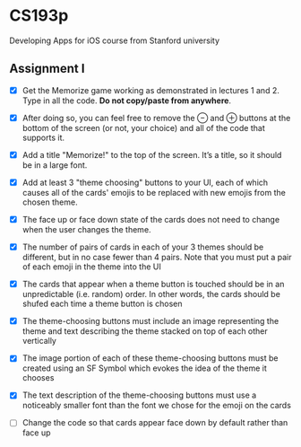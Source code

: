 # CS193p
Developing Apps for iOS course from Stanford university

## Assignment I

- [x] Get the Memorize game working as demonstrated in lectures 1 and 2. Type in all the
code. **Do not copy/paste from anywhere**.

- [x] After doing so, you can feel free to remove the ⊖ and ⊕ buttons at the bottom of the
screen (or not, your choice) and all of the code that supports it.

- [x] Add a title "Memorize!" to the top of the screen. It’s a title, so it should be in a large
font.

- [x] Add at least 3 "theme choosing" buttons to your UI, each of which causes all of the
cards' emojis to be replaced with new emojis from the chosen theme.

- [x] The face up or face down state of the cards does not need to change when the user
changes the theme.

- [x] The number of pairs of cards in each of your 3 themes should be different, but in no
case fewer than 4 pairs. Note that you must put a pair of each emoji in the theme into
the UI 

- [x] The cards that appear when a theme button is touched should be in an unpredictable
(i.e. random) order. In other words, the cards should be shufed each time a theme
button is chosen

- [x] The theme-choosing buttons must include an image representing the theme and text
describing the theme stacked on top of each other vertically

- [x] The image portion of each of these theme-choosing buttons must be created using an
SF Symbol which evokes the idea of the theme it chooses

- [x] The text description of the theme-choosing buttons must use a noticeably smaller font
than the font we chose for the emoji on the cards

- [ ] Change the code so that cards appear face down by default rather than face up
